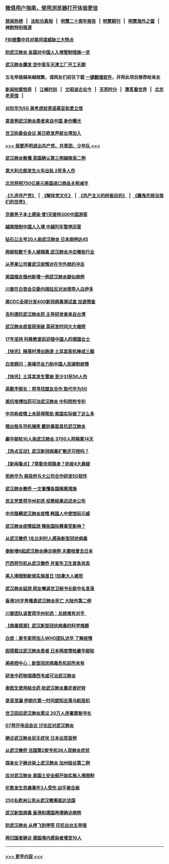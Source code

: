 ### [微信用户指南，使用浏览器打开体验更佳](https://github.com/gfw-breaker/banned-news1/blob/master/indexes/wechat-guide.md?t=0)
#### [禁闻热榜](热点新闻.md?t=0)  &nbsp;&nbsp;|&nbsp;&nbsp; [法轮功真相](https://github.com/gfw-breaker/truth/blob/master/README.md?t=0) &nbsp;&nbsp;|&nbsp;&nbsp; [明慧二十周年报告](https://github.com/gfw-breaker/mh-reports/blob/master/README.md?t=0) &nbsp;&nbsp;|&nbsp;&nbsp;[明慧期刊](https://github.com/gfw-breaker/mh-qikan) &nbsp;&nbsp;|&nbsp;&nbsp; [明慧海外之窗](https://github.com/gfw-breaker/mh-news/blob/master/README.md?t=0) &nbsp;&nbsp;|&nbsp;&nbsp; [神韵特别报道](https://github.com/gfw-breaker/mh-news/blob/master/shenyun.md?t=0)
#### [FBI披露中共对美间谍威胁三大特点](../pages/nsc418/n11849700.md?t=02070644) 
#### [防武汉肺炎 各国对中国人入境管制措施一览](../pages/nsc418/n11838726.md?t=02070644) 
#### [武汉肺炎爆发 空中客车天津工厂开工无期](../pages/nsc418/n11849634.md?t=02070644) 
#### 五毛举报越来越频繁，请网友们前往下载 [一键翻墙软件](https://github.com/gfw-breaker/ssr-accounts)，并将此项目推荐给亲友
#### [新闻拍案惊奇](https://github.com/gfw-breaker/banned-news1/blob/master/pages/link4.md) &nbsp;&nbsp;|&nbsp;&nbsp; [江峰时刻](https://github.com/gfw-breaker/banned-news1/blob/master/pages/link4.md) &nbsp;&nbsp;|&nbsp;&nbsp; [文昭谈古论今](https://github.com/gfw-breaker/banned-news1/blob/master/pages/link4.md) &nbsp;&nbsp;|&nbsp;&nbsp; [天亮时分](https://github.com/gfw-breaker/banned-news1/blob/master/pages/link4.md) &nbsp;&nbsp;|&nbsp;&nbsp; [萧茗看世界](https://github.com/gfw-breaker/banned-news1/blob/master/pages/link4.md) &nbsp;&nbsp;|&nbsp;&nbsp; [北京老茶馆](https://github.com/gfw-breaker/banned-news1/blob/master/pages/link4.md) &nbsp;&nbsp;|&nbsp;&nbsp; 
#### [对抗华为5G 美考虑投资诺基亚和爱立信](../pages/nsc418/n11849510.md?t=02070644) 
#### [意首例武汉肺炎患者来自中国 身份曝光](../pages/nsc418/n11849454.md?t=02070644) 
#### [世卫执委会会议 美日欧发声挺台湾加入](../pages/nsc418/n11849433.md?t=02070644) 
#### [>>> 我要声明退出共产党、共青团、少年队 <<<](https://github.com/begood0513/goodnews/blob/master/quit/letter.md) 
#### [武汉肺炎散播 英国确认第三例越南添二例](../pages/nsc418/n11849439.md?t=02070644) 
#### [意大利北部发生火车出轨 2死多人伤](../pages/nsc418/n11848999.md?t=02070644) 
#### [北京将把750亿美元美国进口商品关税减半](../pages/nsc418/n11848896.md?t=02070644) 
#### [《九评共产党》](https://github.com/begood0513/9ping.md/blob/master/README.md) &nbsp;|&nbsp; [《解体党文化》](../../../../jtdwh.md/blob/master/README.md)  &nbsp;|&nbsp; [《共产主义的终极目的》](../../../../gczydzjmd.md/blob/master/README.md) &nbsp;|&nbsp; [《魔鬼在统治我们的世界》](../../../../mgztzwmdsj.md/blob/master/README.md) 
#### [京都男子本土感染 曾1天接待300中国游客](../pages/nsc418/n11848641.md?t=02070644) 
#### [越南限制中国人入境 中越列车暂停运营](../pages/nsc418/n11847844.md?t=02070644) 
#### [钻石公主号20人染武汉肺炎 日本病例达45](../pages/nsc418/n11847823.md?t=02070644) 
#### [两邮轮数千多人被隔离 武汉肺炎冲击哪些行业](../pages/nsc418/n11847456.md?t=02070644) 
#### [从苹果公司看武汉疫情对在华外商的冲击](../pages/nsc418/n11847586.md?t=02070644) 
#### [美国俄亥俄州新增一例武汉肺炎疑似病例](../pages/nsc418/n11847714.md?t=02070644) 
#### [川普在白宫会见委内瑞拉反对派领导人瓜伊多](../pages/nsc418/n11847391.md?t=02070644) 
#### [美CDC全球分发400新冠病毒测试盒 加速筛查](../pages/nsc418/n11847260.md?t=02070644) 
#### [吉利德抗武汉肺炎药 主导研发者来自台湾](../pages/nsc418/n11847064.md?t=02070644) 
#### [武汉肺炎疫苗获突破 英研发时间大大缩短](../pages/nsc418/n11846915.md?t=02070644) 
#### [17年坚持 科隆教堂前迎接中国人的德国女士](../pages/nsc418/n11846781.md?t=02070644) 
#### [【快讯】降落时滑出跑道 土耳其客机摔成三截](../pages/nsc418/n11847021.md?t=02070644) 
#### [白宫顾问：美竭尽全力助中国人民遏制疫情](../pages/nsc418/n11846756.md?t=02070644) 
#### [【快讯】土耳其发生雪崩 至少31死50人伤](../pages/nsc418/n11846680.md?t=02070644) 
#### [英数字部长：将寻找盟友合作 取代华为5G](../pages/nsc418/n11846485.md?t=02070644) 
#### [美抗埃博拉药可治武汉肺炎 中科院抢专利](../pages/nsc418/n11846409.md?t=02070644) 
#### [中共称疫情上未获得帮助 美国实际做了这么多](../pages/nsc418/n11846008.md?t=02070644) 
#### [俄出租车司机搞笑 戴防毒面具抗武汉肺炎](../pages/nsc418/n11845703.md?t=02070644) 
#### [豪华邮轮10人染武汉肺炎 3700人将隔离14天](../pages/nsc418/n11845543.md?t=02070644) 
#### [【热点互动】武汉新冠病毒扩散还可控吗？](../pages/nsc418/n11844750.md?t=02070644) 
#### [【新闻看点】7常委央视隐身？防疫4大悬疑](../pages/nsc418/n11844611.md?t=02070644) 
#### [拒绝华为 美政府与大公司合作研发5G软件](../pages/nsc418/n11844625.md?t=02070644) 
#### [武汉肺炎撤侨 一文看懂各国隔离措施](../pages/nsc418/n11844216.md?t=02070644) 
#### [民主党爱荷华州初选 投票结果迟迟未公布](../pages/nsc418/n11844207.md?t=02070644) 
#### [中共隐瞒武汉肺炎疫情 韩国人中使馆前示威](../pages/nsc418/n11844084.md?t=02070644) 
#### [武汉肺炎疫情延烧 哪些国际赛事受影响？](../pages/nsc418/n11843958.md?t=02070644) 
#### [从武汉撤侨 1名比利时人感染新型冠状病毒](../pages/nsc418/n11843977.md?t=02070644) 
#### [泰新增6起武汉肺炎确诊病例 夫妻档曾去日本](../pages/nsc418/n11843900.md?t=02070644) 
#### [巴西将包机从武汉撤侨 并宣布卫生紧急状态](../pages/nsc418/n11843418.md?t=02070644) 
#### [美入境限制新规实施首日 1加拿大人被拒](../pages/nsc418/n11843058.md?t=02070644) 
#### [武汉肺炎延烧 网友嘲讽世卫秘书长挺中名言录](../pages/nsc418/n11843056.md?t=02070644) 
#### [香港39岁男罹患武汉肺炎死亡 大陆外第二例](../pages/nsc418/n11843026.md?t=02070644) 
#### [川普团队谈爱荷华州初选：总统难有对手  ](../pages/nsc418/n11842867.md?t=02070644) 
#### [【病毒探源】武汉新型冠状病毒的科学难题](../pages/nsc418/n11842176.md?t=02070644) 
#### [白宫：美专家将加入WHO团队访华 了解疫情](../pages/nsc418/n11842198.md?t=02070644) 
#### [因搭载过武汉肺炎患者 日本两度筛检豪华邮轮](../pages/nsc418/n11842447.md?t=02070644) 
#### [美疾控中心：新型冠状病毒危机前所未有](../pages/nsc418/n11842406.md?t=02070644) 
#### [研发中药物瑞德西韦或可治武汉肺炎](../pages/nsc418/n11842100.md?t=02070644) 
#### [泰医生使用结合药 助武汉肺炎重症者好转](../pages/nsc418/n11842096.md?t=02070644) 
#### [录音泄漏 伊朗在第一时间就知击落乌航班机](../pages/nsc418/n11842002.md?t=02070644) 
#### [世卫回应武汉肺炎惹议 20万人连署罢秘书长](../pages/nsc418/n11841664.md?t=02070644) 
#### [G7将开电话会议 讨论应对武汉肺炎](../pages/nsc418/n11841658.md?t=02070644) 
#### [确诊武汉肺炎前无症状 日本出现首例](../pages/nsc418/n11841567.md?t=02070644) 
#### [从武汉撤侨 法国第2架专机36人现肺炎症状](../pages/nsc418/n11841382.md?t=02070644) 
#### [探亲女子确诊染上武汉肺炎 加州硅谷第二例](../pages/nsc418/n11839784.md?t=02070644) 
#### [应对武汉肺炎 美国土安全部开始实施入境限制](../pages/nsc418/n11839729.md?t=02070644) 
#### [伦敦发生恐袭事件3人受伤 凶手被击毙](../pages/nsc418/n11839442.md?t=02070644) 
#### [250名欧洲公民从武汉撤离抵达法国](../pages/nsc418/n11839438.md?t=02070644) 
#### [武汉新型病毒 香港和德国再增确诊病例](../pages/nsc418/n11839381.md?t=02070644) 
#### [防武汉肺炎 从停飞到停签 印尼出台五举措](../pages/nsc418/n11839282.md?t=02070644) 
#### [两归国者确诊 德国境内感染者增至10人](../pages/nsc418/n11839164.md?t=02070644) 

----
#### [ >>> 更早内容 <<< ](../indexes/nsc418-earlier.md)
